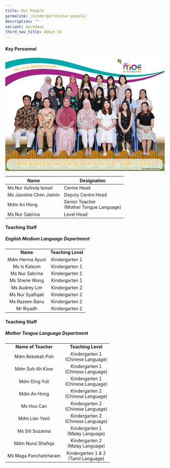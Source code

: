 ```yaml
---
title: Our People
permalink: /kindergarten/our-people/
description: ""
variant: markdown
third_nav_title: About Us
---
```

#### Key Personnel

![](/images/MK/About/mk_staff.jpg)

| **Name** | **Designation** | 
| -------- | -------- |
| Ms Nur Azlinda Ismail      | Centre Head<br>    | 
| Ms Jasmine Chen Jiamin      | Deputy Centre Head<br>    | 
| Mdm An Hong       | Senior Teacher <br> (Mother Tongue Language)    | 
| Ms Nur Sabrina      |  Level Head   | 




#### Teaching Staff
##### English Medium Language Department 

|   |   |
|:---:|:---:|
| **Name** | **Teaching Level** | 
| Mdm Herma Ayuni | Kindergarten 1 <br> |
|  Ms Is Kalsum |  Kindergarten 1<br> |
|  Ms Nur Sabrina |  Kindergarten 1<br> |
|  Ms Sherie Wong |  Kindergarten 1<br> |
|  Ms Audrey Lim |  Kindergarten 2<br> ||
|  Ms Nur Syafiqah |  Kindergarten 2<br> | |
|  Ms Razeen Banu |   Kindergarten 2<br> |  |
|  Mr Riyadh |   Kindergarten 2<br> | |




#### Teaching Staff
##### Mother Tongue Language Department  

||| 
|:---:|:---:|
| **Name of Teacher** | **Teaching Level** |
| Mdm Rebekah Poh | Kindergarten 1 <br> (Chinese Language)<br> |
| Mdm Soh Ah Kiow | Kindergarten 1 <br>(Chinese Language)<br> |
| Mdm Ding Yuli | Kindergarten 1 <br>(Chinese Language)<br>   |
| Mdm An Hong | Kindergarten 2 <br>(Chinese Language)<br>  |
| Ms Hou Can | Kindergarten 2 <br>(Chinese Language)<br>  |
| Mdm Lian Yanli | Kindergarten 2 <br>(Chinese Language)<br>  |
| Ms Siti Suzanna  |  Kindergarten 1<br> (Malay Language)<br>  |
| Mdm Nurul Shafiqa |  Kindergarten 2<br> (Malay Language)<br>  |
| Ms Maga Panchatcharam | Kindergarten 1 &amp; 2<br> (Tamil Language) |